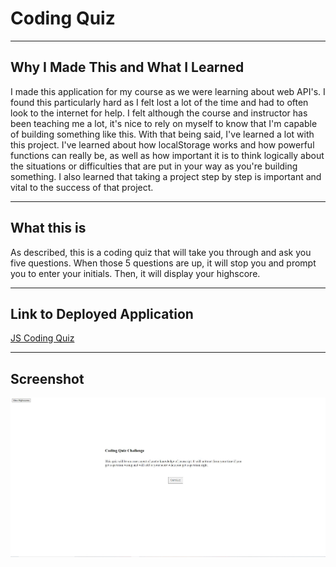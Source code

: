 # Coding Quiz

---

## Why I Made This and What I Learned

I made this application for my course as we were learning about web API's. I found this particularly hard as I felt lost a lot of the time and had to often look to the internet for help. I felt although the course and instructor has been teaching me a lot, it's nice to rely on myself to know that I'm capable of building something like this. With that being said, I've learned a lot with this project. I've learned about how localStorage works and how powerful functions can really be, as well as how important it is to think logically about the situations or difficulties that are put in your way as you're building something. I also learned that taking a project step by step is important and vital to the success of that project. 

---

## What this is 

As described, this is a coding quiz that will take you through and ask you five questions. When those 5 questions are up, it will stop you and prompt you to enter your initials. Then, it will display your highscore.

---

## Link to Deployed Application

[JS Coding Quiz](https://themanwiththeplan-eng.github.io/javascript-coding-quiz/)

---

## Screenshot

![Image of Deployed Application](/assets/img/js.JPG)

